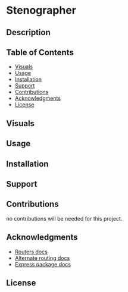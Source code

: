 # Stenographer

## Description 
<!-- The purpose of [name](deployed link)  -->

## Table of Contents

- [Visuals](#visuals)
- [Usage](#usage)
- [Installation](#installation)
- [Support](#support)
- [Contributions](#contributions)
- [Acknowledgments](#Acknowledgments)
- [License](#license)

## Visuals
<!-- ![Screenshot](link to SS)
![Screenshot](link to SS)
![gif](link to gif) -->

## Usage


## Installation
<!-- to install any of the required npm packages just run the following command in your terminal. 
```
npm i
``` -->

## Support
<!-- Find me on [Github!](https://github.com/TheR16H) for any support or to see any of my other works. -->

## Contributions
no contributions will be needed for this project.

## Acknowledgments
- [Routers docs](https://developer.mozilla.org/en-US/docs/Glossary/Routers)
- [Alternate routing docs](https://expressjs.com/en/guide/routing.html)
- [Express package docs](https://www.npmjs.com/package/express)

## License
<!-- MIT License 🔔

Copyright (c) 2024 Rashawn Hall

Permission is hereby granted, free of charge, to any person obtaining a copy
of this software and associated documentation files (the "Software"), to deal
in the Software without restriction, including without limitation the rights
to use, copy, modify, merge, publish, distribute, sublicense, and/or sell
copies of the Software, and to permit persons to whom the Software is
furnished to do so, subject to the following conditions:

The above copyright notice and this permission notice shall be included in all
copies or substantial portions of the Software.

THE SOFTWARE IS PROVIDED "AS IS", WITHOUT WARRANTY OF ANY KIND, EXPRESS OR
IMPLIED, INCLUDING BUT NOT LIMITED TO THE WARRANTIES OF MERCHANTABILITY,
FITNESS FOR A PARTICULAR PURPOSE AND NONINFRINGEMENT. IN NO EVENT SHALL THE
AUTHORS OR COPYRIGHT HOLDERS BE LIABLE FOR ANY CLAIM, DAMAGES OR OTHER
LIABILITY, WHETHER IN AN ACTION OF CONTRACT, TORT OR OTHERWISE, ARISING FROM,
OUT OF OR IN CONNECTION WITH THE SOFTWARE OR THE USE OR OTHER DEALINGS IN THE
SOFTWARE. -->